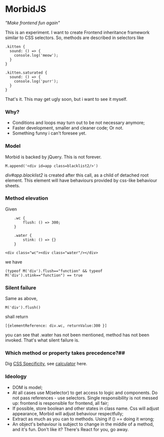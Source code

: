# MorbidJS
*"Make frontend fun again"*

This is an experiment. I want to create Frontend inheritance framework similar to CSS selectors. So, methods are described in selectors like 

    .kitten {
      sound: () => {
        console.log('meow');
      }
    }

    .kitten.saturated {
      sound: () => {
        console.log('purr');
      }
    }

That's it.  This may get ugly soon, but i want to see it myself.

### Why? #
- Conditions and loops may turn out to be not necessary anymore;
- Faster development, smaller and cleaner code; Or not.
- Something funny i can't foresee yet.

### Model #
Morbid is backed by jQuery. This is not forever.

    M.append('<div id=app class=blacklist2/>')

*div#app.blacklist2* is created after this call, as a child of detached root element. This element will have behaviours provided by css-like behaviour sheets.

### Method elevation #
Given

        .wc {
            flush: () => 300;
        }
        
        .water {
            stink: () => {}
        }

    <div class="wc"><div class="water"/></div>
we have 

    (typeof M('div').flush=="function" && typeof M('div').stink=="function") == true

### Silent failure #
Same as above, 

    M('div').flush()
shall return

    [{elementReference: div.wc, returnValue:300 }]
you can see that .water has not been mentioned, method has not been invoked. That's what silent failure is.

### Which method or property takes precedence?##
Dig [CSS Specificity](https://developer.mozilla.org/en/docs/Web/CSS/Specificity), see [calculator](https://specificity.keegan.st/) here.

### Ideology ###
 - DOM is model;
 - At all cases use M(selector) to get access to logic and components. Do not pass references - use selectors. Single responsibility is not messed up: frontend is responsible for frontend, all fair;
 - If possible, store boolean and other states in class name. Css will adjust appearance, Morbid will adjust behaviour respectfully;
 - Extract as much as you can to methods. Using if () == doing it wrong;
 - An object's behaviour is subject to change in the middle of a method, and it's fun. Don't like it? There's React for you, go away.

